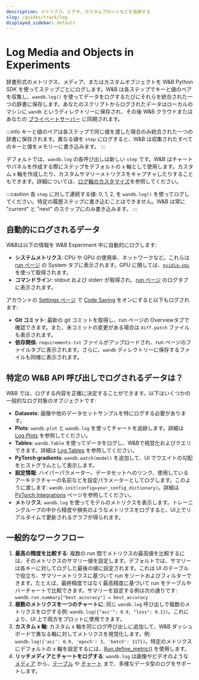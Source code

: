 ```yaml
---
description: メトリクス、ビデオ、カスタムプロットなどを追跡する
slug: /guides/track/log
displayed_sidebar: default
---
```



# Log Media and Objects in Experiments

<head>
  <title>Log Media and Objects in Experiments</title>
</head>

辞書形式のメトリクス、メディア、またはカスタムオブジェクトを W&B Python SDK を使ってステップごとにログします。W&B は各ステップでキーと値のペアを収集し、`wandb.log()` を使ってデータをログするたびにそれらを統合された一つの辞書に保存します。あなたのスクリプトからログされたデータはローカルのマシンに `wandb` というディレクトリーに保存され、その後 W&B クラウドまたはあなたの [プライベートサーバー](../../hosting/intro.md) に同期されます。

:::info
キーと値のペアは各ステップで同じ値を渡した場合のみ統合された一つの辞書に保存されます。異なる値を `step` にログすると、W&B は収集されたすべてのキーと値をメモリーに書き込みます。
:::

デフォルトでは、`wandb.log` の各呼び出しは新しい `step` です。W&B はチャートやパネルを作成する際にステップをデフォルトの x 軸として使用します。カスタム x 軸を作成したり、カスタムサマリーメトリクスをキャプチャしたりすることもできます。詳細については、[ログ軸のカスタマイズ](./customize-logging-axes.md)を参照してください。

:::caution
各 `step` に対して連続する値: 0, 1, 2, を `wandb.log()` を使ってログしてください。特定の履歴ステップに書き込むことはできません。W&B は常に "current" と "next" のステップにのみ書き込みます。
:::

## 自動的にログされるデータ

W&Bは以下の情報を W&B Experiment 中に自動的にログします:

* **システムメトリクス**: CPU や GPU の使用率、ネットワークなど。これらは [run ページ](../../app/pages/run-page.md) の System タブに表示されます。GPU に関しては、[`nvidia-smi`](https://developer.nvidia.com/nvidia-system-management-interface) を使って取得されます。
* **コマンドライン**: stdout および stderr が取得され、[run ページ](../../app/pages/run-page.md) のログタブに表示されます。

アカウントの [Settings ページ](https://wandb.ai/settings) で [Code Saving](http://wandb.me/code-save-colab) をオンにすると以下もログされます:

* **Git コミット**: 最新の git コミットを取得し、run ページの Overviewタブで確認できます。また、未コミットの変更がある場合は `diff.patch` ファイルも表示されます。
* **依存関係**: `requirements.txt` ファイルがアップロードされ、run ページのファイルタブに表示されます。さらに、`wandb` ディレクトリーに保存するファイルも同様に表示されます。

## 特定の W&B API 呼び出しでログされるデータは？

W&B では、ログする内容を正確に決定することができます。以下はいくつかの一般的なログ対象のオブジェクトです:

* **Datasets**: 画像や他のデータセットサンプルを特にログする必要があります。
* **Plots**: `wandb.plot` と `wandb.log` を使ってチャートを追跡します。詳細は [Log Plots](./plots.md) を参照してください。
* **Tables**: `wandb.Table` を使ってデータをログし、W&Bで視覚化およびクエリできます。詳細は [Log Tables](./log-tables.md) を参照してください。
* **PyTorch gradients**: `wandb.watch(model)` を追加して、UI でウエイトの勾配をヒストグラムとして表示します。
* **設定情報**: ハイパーパラメーター、データセットへのリンク、使用しているアーキテクチャーの名前などを設定パラメーターとしてログします。このように渡します: `wandb.init(config=your_config_dictionary)`。詳細は [PyTorch Integrations](../../integrations/pytorch.md) ページを参照してください。
* **メトリクス**: `wandb.log` を使ってモデルのメトリクスを表示します。トレーニングループの中から精度や損失のようなメトリクスをログすると、UI上でリアルタイムで更新されるグラフが得られます。

## 一般的なワークフロー

1. **最高の精度を比較する**: 複数の run 間でメトリクスの最高値を比較するには、そのメトリクスのサマリー値を設定します。デフォルトでは、サマリーは各キーに対してログした最後の値に設定されます。これは UI のテーブルで役立ち、サマリーメトリクスに基づいて run をソートおよびフィルターできます。たとえば、最終精度ではなく最高精度に基づいて run をテーブルやバーチャートで比較できます。サマリーを設定する例は次の通りです: `wandb.run.summary["best_accuracy"] = best_accuracy`
2. **複数のメトリクスを一つのチャートに**: 同じ `wandb.log` 呼び出しで複数のメトリクスをログする例: `wandb.log({"acc'": 0.9, "loss": 0.1})`。これにより、UI 上で両方をプロットに使用できます。
3. **カスタム x 軸**: カスタム x 軸を同じログ呼び出しに追加して、W&B ダッシュボードで異なる軸に対してメトリクスを視覚化します。例: `wandb.log({'acc': 0.9, 'epoch': 3, 'batch': 117})`。特定のメトリクスにデフォルトの x 軸を設定するには、[Run.define_metric()](../../../ref/python/run.md#define_metric) を使用します。
4. **リッチメディアとチャートをログする**: `wandb.log` は画像やビデオのような [メディア](./media.md) から、[テーブル](./log-tables.md) や [チャート](../../app/features/custom-charts/intro.md) まで、多様なデータ型のログをサポートします。